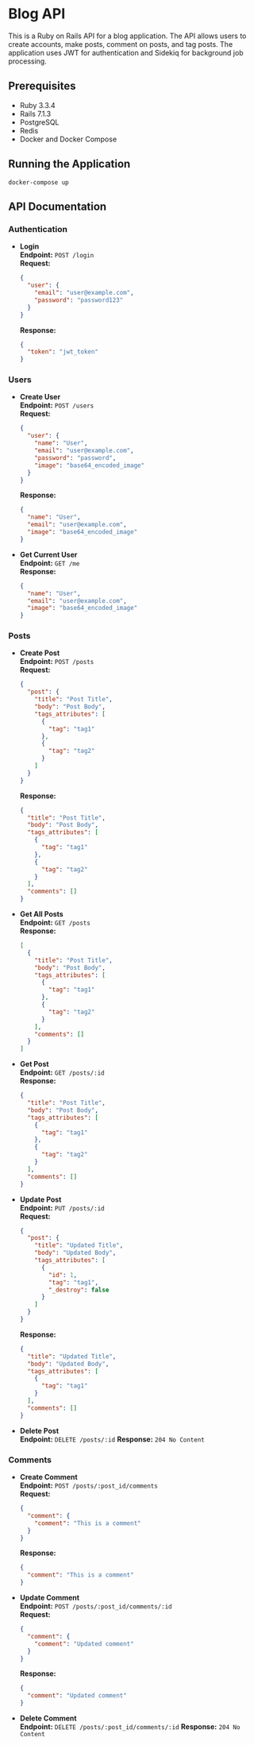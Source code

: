 # Blog API

This is a Ruby on Rails API for a blog application. The API allows users to create accounts, make posts, comment on posts, and tag posts. The application uses JWT for authentication and Sidekiq for background job processing.

## Prerequisites

- Ruby 3.3.4
- Rails 7.1.3
- PostgreSQL
- Redis
- Docker and Docker Compose

## Running the Application

```
docker-compose up
```

## API Documentation

### Authentication

- **Login**  
  **Endpoint:** `POST /login`  
  **Request:**
  ```json
  {
    "user": {
      "email": "user@example.com",
      "password": "password123"
    }
  }
  ```
  **Response:**
  ```json
  {
    "token": "jwt_token"
  }

### Users

- **Create User**  
  **Endpoint:** `POST /users`  
  **Request:**
  ```json
  {
    "user": {
      "name": "User",
      "email": "user@example.com",
      "password": "password",
      "image": "base64_encoded_image"
    }
  }
  ```
  **Response:**
  ```json
  {
    "name": "User",
    "email": "user@example.com",
    "image": "base64_encoded_image"
  }

- **Get Current User**  
  **Endpoint:** `GET /me`  
  **Response:**
  ```json
  {
    "name": "User",
    "email": "user@example.com",
    "image": "base64_encoded_image"
  }

### Posts

- **Create Post**  
  **Endpoint:** `POST /posts`  
  **Request:**
  ```json
  {
    "post": {
      "title": "Post Title",
      "body": "Post Body",
      "tags_attributes": [
        {
          "tag": "tag1"
        },
        {
          "tag": "tag2"
        }
      ]
    }
  }
  ```
  **Response:**
  ```json
  {
    "title": "Post Title",
    "body": "Post Body",
    "tags_attributes": [
      {
        "tag": "tag1"
      },
      {
        "tag": "tag2"
      }
    ],
    "comments": []
  }

- **Get All Posts**  
  **Endpoint:** `GET /posts`  
  **Response:**
  ```json
  [
    {
      "title": "Post Title",
      "body": "Post Body",
      "tags_attributes": [
        {
          "tag": "tag1"
        },
        {
          "tag": "tag2"
        }
      ],
      "comments": []
    }
  ]

- **Get Post**  
  **Endpoint:** `GET /posts/:id`  
  **Response:**
  ```json
  {
    "title": "Post Title",
    "body": "Post Body",
    "tags_attributes": [
      {
        "tag": "tag1"
      },
      {
        "tag": "tag2"
      }
    ],
    "comments": []
  }

- **Update Post**  
  **Endpoint:** `PUT /posts/:id`  
  **Request:**
  ```json
  {
    "post": {
      "title": "Updated Title",
      "body": "Updated Body",
      "tags_attributes": [
        {
          "id": 1,
          "tag": "tag1",
          "_destroy": false
        }
      ]
    }
  }

  ```
  **Response:**
  ```json
  {
    "title": "Updated Title",
    "body": "Updated Body",
    "tags_attributes": [
      {
        "tag": "tag1"
      }
    ],
    "comments": []
  }

- **Delete Post**  
  **Endpoint:** `DELETE /posts/:id`
   **Response:** `204 No Content`

### Comments

- **Create Comment**  
  **Endpoint:** `POST /posts/:post_id/comments`  
  **Request:**
  ```json
  {
    "comment": {
      "comment": "This is a comment"
    }
  }
  ```
  **Response:**
  ```json
  {
    "comment": "This is a comment"
  }

- **Update Comment**  
  **Endpoint:** `POST /posts/:post_id/comments/:id`  
  **Request:**
  ```json
  {
    "comment": {
      "comment": "Updated comment"
    }
  }
  ```
  **Response:**
  ```json
  {
    "comment": "Updated comment"
  }

- **Delete Comment**  
  **Endpoint:** `DELETE /posts/:post_id/comments/:id`
   **Response:** `204 No Content`

